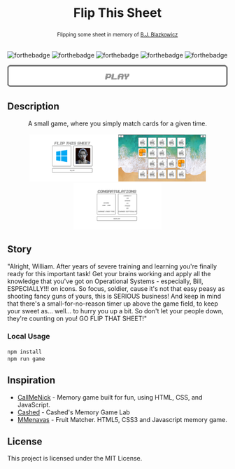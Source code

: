 <h1 align="center">Flip This Sheet</h1>

<div align="center">
  <sub>Flipping some sheet in memory of
  <a href="https://www.google.by/search?client=opera&q=B.J.+Blazkowicz&sourceid=opera&ie=UTF-8&oe=UTF-8">B.J. Blazkowicz</a>
  </sub>
</div>

<br/>

![forthebadge](http://forthebadge.com/images/badges/ages-18.svg)
![forthebadge](http://forthebadge.com/images/badges/uses-js.svg)
![forthebadge](http://forthebadge.com/images/badges/built-with-grammas-recipe.svg)
![forthebadge](http://forthebadge.com/images/badges/designed-in-ms-paint.svg)
![forthebadge](http://forthebadge.com/images/badges/fo-real.svg)

<div align="center">
  <a href="https://dmitry-white.github.io/Flip-This-Sheet/"><img src="img/play.png" /></a>
</div>

## Description
<div align="center">
  A small game, where you simply match cards for a given time.  
  <br/>
  <br/>
  <img width="200" height="107" src="img/img1.png" />
  <img width="200" height="107" src="img/img2.png" />
  <img width="200" height="107" src="img/img3.png" />
</div>

## Story
"Alright, William. After years of severe training and learning you're finally ready for this important task!
Get your brains working and apply all the knowledge that you've got on Operational Systems - especially, Bill, ESPECIALLY!!! on icons. So focus, soldier, cause it's not that easy peasy as shooting fancy guns of yours, this is SERIOUS business! And keep in mind that there's a small-for-no-reason timer up above the game field, to keep your sweet as... well... to hurry you up a bit. So don't let your people down, they're counting on you! GO FLIP THAT SHEET!"

### Local Usage
```
npm install
npm run game
```

## Inspiration
* [CallMeNick](https://github.com/callmenick/Memory) - Memory game built for fun, using HTML, CSS, and JavaScript.
* [Cashed](https://github.com/Cashed/memory-game) - Cashed's Memory Game Lab
* [MMenavas](https://github.com/mmenavas/memory-game) - Fruit Matcher. HTML5, CSS3 and Javascript memory game.

## License
This project is licensed under the MIT License.
